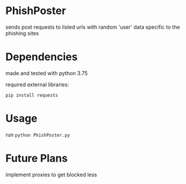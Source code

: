 # PhishPoster
sends post requests to listed urls with random 'user' data specific to the phishing sites

# Dependencies
made and tested with python 3.75

required external libraries:

`pip install requests`

# Usage
run `python PhishPoster.py`

# Future Plans
implement proxies to get blocked less
